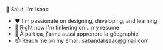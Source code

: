 👋 Salut, I’m Isaac
- ❤️ I'm passionate on designing, developing, and learning
- 👀 Right now I'm tinkering on... my resume
- 🌱 À part ça, j'aime aussi apprendre la géographie
- 📫 Reach me on my email: sabandalisaac@gmail.com

<!---
icnicoli/icnicoli is a ✨ special ✨ repository because its `README.md` (this file) appears on your GitHub profile.
You can click the Preview link to take a look at your changes.
--->
